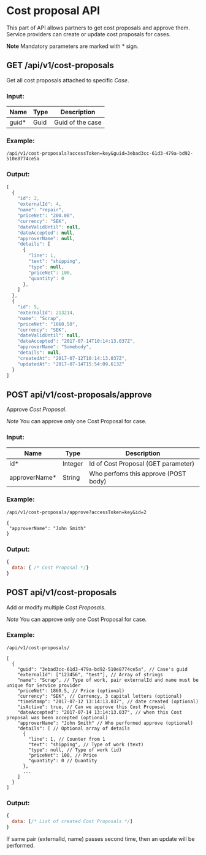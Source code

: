 # Cost proposal API

This part of API allows partners to get cost proposals and approve them. Service providers can create or update
cost proposals for cases.

**Note** Mandatory parameters are marked with  \*  sign.

## GET /api/v1/cost-proposals

Get all cost proposals attached to specific *Case*.
### Input:
| Name                   | Type       | Description                             |
| ---------------------- | ---------- | --------------------------------------- |
| guid\*                 | Guid       | Guid of the case                        |


### Example:
```
/api/v1/cost-proposals?accessToken=key&guid=3ebad3cc-61d3-479a-bd92-510e8774ce5a
```

### Output:
```js
[
  {
    "id": 2,
    "externalId": 4,
    "name": "repair",
    "priceNet": "200.00",
    "currency": "SEK",
    "dateValidUntil": null,
    "dateAccepted": null,
    "approverName": null,
    "details": [
      {
        "line": 1,
        "text": "shipping",
        "type": null,
        "priceNet": 100,
        "quantity": 0
      },
    ]
  },
  {
    "id": 5,
    "externalId": 213214,
    "name": "Scrap",
    "priceNet": "1860.50",
    "currency": "SEK",
    "dateValidUntil": null,
    "dateAccepted": "2017-07-14T10:14:13.037Z",
    "approverName": "Somebody",
    "details": null,
    "createdAt": "2017-07-12T10:14:13.037Z",
    "updatedAt": "2017-07-14T15:54:09.613Z"
  }
]
```

## POST api/v1/cost-proposals/approve

Approve *Cost Proposal*.

*Note* You can approve only one Cost Proposal for case.

### Input:
| Name                   | Type       | Description                             |
| ---------------------- | ---------- | --------------------------------------- |
| id\*                   | Integer    | Id of Cost Proposal (GET parameter)     |
| approverName\*         | String     | Who perfoms this approve (POST body)    |

### Example:
```
/api/v1/cost-proposals/approve?accessToken=key&id=2

{
 "approverName": "John Smith" 
}
```

### Output:
```js
{
  data: { /* Cost Proposal */}
}
```

## POST api/v1/cost-proposals

Add or modify multiple *Cost Proposals*.

*Note* You can approve only one Cost Proposal for case.

### Example:
```
/api/v1/cost-proposals/

[
  {
    "guid": "3ebad3cc-61d3-479a-bd92-510e8774ce5a", // Case's guid
    "externalId": ["123456", "test"], // Array of strings
    "name": "Scrap", // Type of work, pair externalId and name must be unique for Service provider
    "priceNet": 1860.5, // Price (optional)
    "currency": "SEK", // Currency, 3 capital letters (optional)
    "timeStamp": "2017-07-12 13:14:13.037", // date created (optional)
    "isActive": true, // Can we approve this Cost Proposal 
    "dateAccepted": "2017-07-14 13:14:13.037", // when this Cost proposal was been accepted (optional)
    "approverName": "John Smith" // Who performed approve (optional)
    "details": [ // Optional array of details
      {
        "line": 1, // Counter from 1
        "text": "shipping", // Type of work (text)
        "type": null, // Type of work (id)
        "priceNet": 100, // Price
        "quantity": 0 // Quantity
      },
      ...
    ]
  }
]
```

### Output:
```js
{
  data: [/* List of created Cost Proposals */]
}
```

If same pair (externalId, name) passes second time, then an update will be performed.
